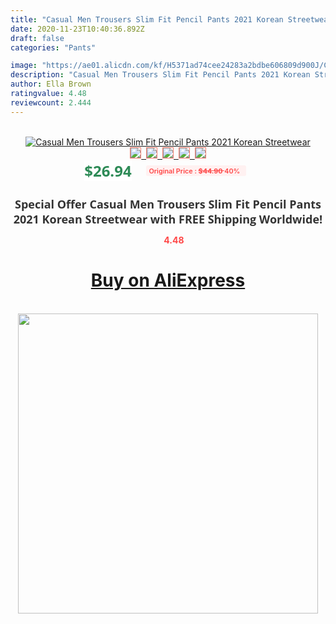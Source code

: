 ```yaml
---
title: "Casual Men Trousers Slim Fit Pencil Pants 2021 Korean Streetwear"
date: 2020-11-23T10:40:36.892Z
draft: false
categories: "Pants"

image: "https://ae01.alicdn.com/kf/H5371ad74cee24283a2bdbe606809d900J/Casual-Men-Trousers-Slim-Fit-Pencil-Pants-2021-Korean-Streetwear.jpg"
description: "Casual Men Trousers Slim Fit Pencil Pants 2021 Korean Streetwear"
author: Ella Brown
ratingvalue: 4.48
reviewcount: 2.444
---
```

<br>
<div style="text-align: center;">
<a href="https://s.click.aliexpress.com/e/_9ju3WH" target="_blank" rel="nofollow noopener noreferrer"><img alt="Casual Men Trousers Slim Fit Pencil Pants 2021 Korean Streetwear" class="magnifier-image" src="https://ae01.alicdn.com/kf/H5371ad74cee24283a2bdbe606809d900J/Casual-Men-Trousers-Slim-Fit-Pencil-Pants-2021-Korean-Streetwear.jpg_640x640.jpg">
<br>
<img style="border:1px solid salmon" src="https://ae01.alicdn.com/kf/H5371ad74cee24283a2bdbe606809d900J/Casual-Men-Trousers-Slim-Fit-Pencil-Pants-2021-Korean-Streetwear.jpg_120x120.jpg">&nbsp;&nbsp;<img style="border:1px solid salmon" src="https://ae01.alicdn.com/kf/Hfe9bf0cf565444c7bc4931ebca700a85t/Casual-Men-Trousers-Slim-Fit-Pencil-Pants-2021-Korean-Streetwear.jpg_120x120.jpg">&nbsp;&nbsp;<img style="border:1px solid salmon" src="https://ae01.alicdn.com/kf/H56aead4cb8da4deb89d1656040adc978o/Casual-Men-Trousers-Slim-Fit-Pencil-Pants-2021-Korean-Streetwear.jpg_120x120.jpg">&nbsp;&nbsp;<img style="border:1px solid salmon" src="https://ae01.alicdn.com/kf/Had8552e1f69f4918bd170ea9278cecd4i/Casual-Men-Trousers-Slim-Fit-Pencil-Pants-2021-Korean-Streetwear.jpg_120x120.jpg">&nbsp;&nbsp;<img style="border:1px solid salmon" src="https://ae01.alicdn.com/kf/Hbf497a361a64492ebf041fa4c469667cm/Casual-Men-Trousers-Slim-Fit-Pencil-Pants-2021-Korean-Streetwear.jpg_120x120.jpg"></a></div><br0>
<div style="text-align: center;"><span style="background-color: white; border: 0px; box-sizing: border-box; color: seagreen; display: inline-block; font-family: &quot;open sans&quot; , &quot;arial&quot; , &quot;helvetica&quot; , sans-serif , &quot;heiti&quot;; font-size: 24px; font-stretch: inherit; font-weight: 700; line-height: inherit; margin: 0px 10px 0px 0px; padding: 0px; vertical-align: middle;">$26.94 </span>
<span style="background: rgb(255 , 241 , 241); border-radius: 3px; border: 0px; box-sizing: border-box; color: #ff4747; display: inline-block; font-family: inherit; font-size: 12px; font-stretch: inherit; font-style: inherit; font-variant: inherit; font-weight: 600; line-height: inherit; margin: 0px; padding: 2px 5px; transform: scale(0.9); vertical-align: middle;">Original Price : <b style="text-decoration: line-through;">$44.90 </b> 40%&nbsp;&nbsp;</span></div>
<h1 style="color: #333333; display: inline-block; font-family: &quot;open sans&quot; , &quot;arial&quot; , &quot;helvetica&quot; , sans-serif , &quot;heiti&quot;; font-size: 18px; font-stretch: inherit; font-weight: 700; text-align: center;">Special Offer Casual Men Trousers Slim Fit Pencil Pants 2021 Korean Streetwear with FREE Shipping Worldwide!</h1>
<div style="color: #ff4747; text-align: center;">
<img src="https://4.bp.blogspot.com/-M0ZcTcb-5uY/XleCXlxnR4I/AAAAAAAAAEc/OrjgMkXV1oMQFaCRZj5HQwOCBcu3w1FegCPcBGAYYCw/s1600/star.png" style="height: 15px;">&nbsp;<b>4.48</b></div>
<div class="button_cont" align="center"><a class="buynow_a" href="https://s.click.aliexpress.com/e/_9ju3WH" target="_blank" rel="nofollow noopener noreferrer"><H1>Buy on AliExpress</H1></a></div><br>
<div class="separator" style="clear: both; text-align: center;">
<img src="https://lh3.googleusercontent.com/-pTy5HemUv9M/XlePHvY0dAI/AAAAAAAAAE4/0nX5iRUoIWY8eMW9Dpxeirr157OZliDIgCLcBGAsYHQ/s1600/badge.gif" width="480">
</div>
